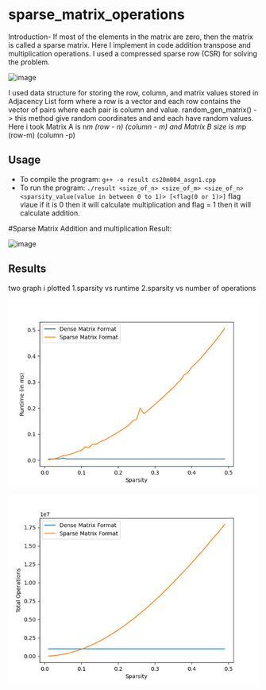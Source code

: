 # sparse_matrix_operations
Introduction-
If most of the elements in the matrix are zero, then the matrix is called a sparse matrix.
Here I implement in code addition transpose and multiplication operations.
I used a compressed sparse row (CSR) for solving the problem.

![image](https://user-images.githubusercontent.com/76839986/132803355-0da8fb56-4ce3-4c57-8bd9-51837938576b.png)

I used data structure for storing the row, column, and matrix values stored in Adjacency List form where a row is a vector and each row contains the vector of pairs where each pair is column and value.
random_gen_matrix() -> this method give random coordinates and and each have random values.
Here i took Matrix A is n*m (row - n) (column - m) and Matrix B size is m*p (row-m) (column -p)
## Usage

- To compile the program: `g++ -o result cs20m004_asgn1.cpp`
- To run the program: `./result <size_of_n> <size_of_m> <size_of_n> <sparsity_value(value in between 0 to 1)> [<flag(0 or 1)>]`
flag vlaue if it is 0 then it will calculate multiplication and flag = 1 then it will calculate addition.

#Sparse Matrix Addition and multiplication Result:

![image](https://user-images.githubusercontent.com/76839986/132906989-53958067-00eb-44c5-8481-105fec67405f.png)

## Results
two graph i plotted
1.sparsity vs runtime
2.sparsity vs number of operations

![Sparsity vs Runtime](Figure_1.png)

![Sparsity vs Total Operations](Figure_2.png)






